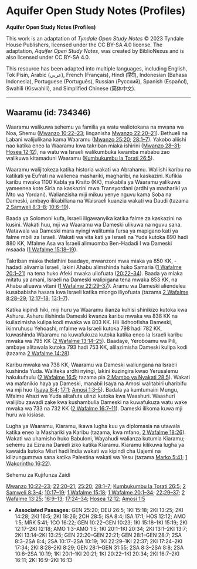 # Aquifer Open Study Notes (Profiles)

**Aquifer Open Study Notes (Profiles)**

This work is an adaptation of *Tyndale Open Study Notes* © 2023 Tyndale House Publishers, licensed under the CC BY\-SA 4\.0 license. The adaptation, *Aquifer Open Study Notes*, was created by BiblioNexus and is also licensed under CC BY\-SA 4\.0\.

This resource has been adapted into multiple languages, including English, Tok Pisin, Arabic (عربي), French (Français), Hindi (हिंदी), Indonesian (Bahasa Indonesia), Portuguese (Português), Russian (Русский), Spanish (Español), Swahili (Kiswahili), and Simplified Chinese (简体中文).



--------------------------------

## Waaramu (id: 734346)

Waaramu walikuwa sehemu ya familia ya watu waliotokana na mwana wa Noa, Shemu ([Mwanzo 10:22–23](https://ref.ly/Gen10:22-Gen10:23); linganisha [Mwanzo 22:20–21](https://ref.ly/Gen22:20-Gen22:21)). Bethueli na Labani walijulikana kama Waaramu ([Mwanzo 25:20](https://ref.ly/Gen25:20); [28:1–7](https://ref.ly/Gen28:1-Gen28:7)). Yakobo aliishi nao katika eneo la Waaramu kwa takriban miaka ishirini ([Mwanzo 28–31](https://ref.ly/Gen28:1-Gen31:55); [Hosea 12:12](https://ref.ly/Hos12:12)), na watu wa Israeli walikumbuka kwamba mababu zao walikuwa kitamaduni Waaramu ([Kumbukumbu la Torati 26:5](https://ref.ly/Deut26:5)).

Waaramu walijitokeza katika historia wakati wa Abrahamu. Waliishi karibu na katikati ya Eufrati na walienea mashariki, magharibi, na kaskazini. Kufikia karibu mwaka 1100 Kabla ya Krsito (KK), makabila ya Waaramu yalikuwa yameenea kote Siria na kaskazini mwa Transyordani (ardhi ya mashariki ya Mto wa Yordani). Walianzisha miji mikuu yenye nguvu kama Soba na Dameski, ambayo ilikabiliana na Waisraeli kuanzia wakati wa Daudi (tazama [2 Samweli 8:3–8](https://ref.ly/2Sam8:3-2Sam8:8); [10:6–19](https://ref.ly/2Sam10:6-2Sam10:19)).

Baada ya Solomoni kufa, Israeli iligawanyika katika falme za kaskazini na kusini. Wakati huu, mji wa Waaramu wa Dameski ulikuwa na nguvu sana. Watawala wa Dameski mara nyingi walitumia fursa ya mapigano kati ya falme mbili za Israeli. Wakati wa vita kati ya Israeli na Yuda kutoka 890 hadi 880 KK, Mfalme Asa wa Israeli alimuomba Ben\-Hadadi I wa Dameski msaada ([1 Wafalme 15:18–19](https://ref.ly/1Kgs15:18-1Kgs15:19)).

Takriban miaka thelathini baadaye, mwanzoni mwa miaka ya 850 KK, \-hadadi alivamia Israeli, lakini Ahabu alimshinda huko Samaria ([1 Wafalme 20:1–21](https://ref.ly/1Kgs20:1-1Kgs20:21)) na tena huko Afeki mwaka uliofuata ([20:22–34](https://ref.ly/1Kgs20:22-1Kgs20:34)). Baada ya miaka mitatu ya amani, Israeli na Dameski walipigana tena mwaka 853 KK, na Ahabu aliuawa vitani ([1 Wafalme 22:29–37](https://ref.ly/1Kgs22:29-1Kgs22:37)). Aramu wa Dameski aliendelea kusababisha hasara kwa Israeli katika miongo iliyofuata (tazama [2 Wafalme 8:28–29](https://ref.ly/2Kgs8:28-2Kgs8:29); [12:17–18](https://ref.ly/2Kgs12:17-2Kgs12:18); [13:1–7](https://ref.ly/2Kgs13:1-2Kgs13:7)).

Katika kipindi hiki, miji huru ya Waaramu ilianza kuhisi shinikizo kutoka kwa Ashuru. Ashuru ilishinda Dameski kwanza karibu mwaka wa 838 KK na kuilazimisha kulipa kodi mwaka wa 803 KK. Hii ilidhoofisha Dameski, ikimruhusu Yehoashi, mfalme wa Israeli kutoka 798 hadi 782 KK, kuwashinda Waaramu na kuwafukuza kutoka katika eneo la Israeli karibu mwaka wa 795 KK ([2 Wafalme 13:14–25](https://ref.ly/2Kgs13:14-2Kgs13:25)). Baadaye, Yeroboamu wa Pili, ambaye alitawala kutoka 793 hadi 753 KK, alilazimisha Dameski kulipa kodi (tazama [2 Wafalme 14:28](https://ref.ly/2Kgs14:28)).

Karibu mwaka wa 738 KK, Waaramu wa Dameski waliungana na Israeli kushinda Yuda. Waliteka ardhi nyingi, lakini kuzingira kwao Yerusalemu hakukufaulu ([2 Wafalme 16:5](https://ref.ly/2Kgs16:5); tazama pia [2 Mambo ya Nyakati 28:5](https://ref.ly/2Chr28:5)). Wakati wa mafanikio haya ya Dameski, manabii Isaya na Amosi walitabiri uharibifu wa mji huo ([Isaya 8:4](https://ref.ly/Isa8:4); [17:1](https://ref.ly/Isa17:1); [Amosi 1:3–5](https://ref.ly/Amos1:3-Amos1:5)). Badala ya kumtumaini Mungu, Mfalme Ahazi wa Yuda alitafuta ulinzi kutoka kwa Waashuri. Waashuri walijibu zawadi zake kwa kushambulia Dameski na kuwafukuza watu wake mwaka wa 733 na 732 KK ([2 Wafalme 16:7–11](https://ref.ly/2Kgs16:7-2Kgs16:11)). Dameski ilikoma kuwa mji huru wa kisiasa.

Lugha ya Waaramu, Kiaramu, ikawa lugha kuu ya diplomasia na utawala katika eneo la Mashariki ya Karibu (tazama, kwa mfano, [2 Wafalme 18:26](https://ref.ly/2Kgs18:26)). Wakati wa uhamisho huko Babuloni, Wayahudi walianza kutumia Kiaramu; sehemu za Ezra na Danieli ziko katika Kiaramu. Kiaramu kilikuwa lugha ya kawaida kutoka Misri hadi India wakati wa kipindi cha Uajemi na kilizungumzwa sana katika Palestina wakati wa Yesu (tazama [Marko 5:41](https://ref.ly/Mark5:41); [1 Wakorintho 16:22](https://ref.ly/1Cor16:22)).

Sehemu za Kujifunza Zaidi

[Mwanzo 10:22–23](https://ref.ly/Gen10:22-Gen10:23); [22:20–21](https://ref.ly/Gen22:20-Gen22:21); [25:20](https://ref.ly/Gen25:20); [28:1–7](https://ref.ly/Gen28:1-Gen28:7); [Kumbukumbu la Torati 26:5](https://ref.ly/Deut26:5); [2 Samweli 8:3–4](https://ref.ly/2Sam8:3-2Sam8:4); [10:17–19](https://ref.ly/2Sam10:17-2Sam10:19); [1 Wafalme 15:18](https://ref.ly/1Kgs15:18); [1 Wafalme 20:1–34](https://ref.ly/1Kgs20:1-1Kgs20:34); [22:29–37](https://ref.ly/1Kgs22:29-1Kgs22:37); [2 Wafalme 13:25](https://ref.ly/2Kgs13:25); [16:9–13](https://ref.ly/2Kgs16:9-2Kgs16:13); [17:24–34](https://ref.ly/2Kgs17:24-2Kgs17:34); [Hosea 12:12](https://ref.ly/Hos12:12); [Amosi 1:5](https://ref.ly/Amos1:5)

* **Associated Passages:** GEN 25:20; DEU 26:5; 1KI 15:18; 2KI 13:25; 2KI 14:28; 2KI 16:5; 2KI 18:26; 2CH 28:5; ISA 8:4; ISA 17:1; HOS 12:12; AMO 1:5; MRK 5:41; 1CO 16:22; GEN 10:22–GEN 10:23; 1KI 15:18–1KI 15:19; 2KI 12:17–2KI 12:18; AMO 1:3–AMO 1:5; 1KI 20:1–1KI 20:34; 2KI 13:1–2KI 13:7; 2KI 13:14–2KI 13:25; GEN 22:20–GEN 22:21; GEN 28:1–GEN 28:7; 2SA 8:3–2SA 8:4; 2SA 10:17–2SA 10:19; 1KI 22:29–1KI 22:37; 2KI 17:24–2KI 17:34; 2KI 8:28–2KI 8:29; GEN 28:1–GEN 31:55; 2SA 8:3–2SA 8:8; 2SA 10:6–2SA 10:19; 1KI 20:1–1KI 20:21; 1KI 20:22–1KI 20:34; 2KI 16:7–2KI 16:11; 2KI 16:9–2KI 16:13

